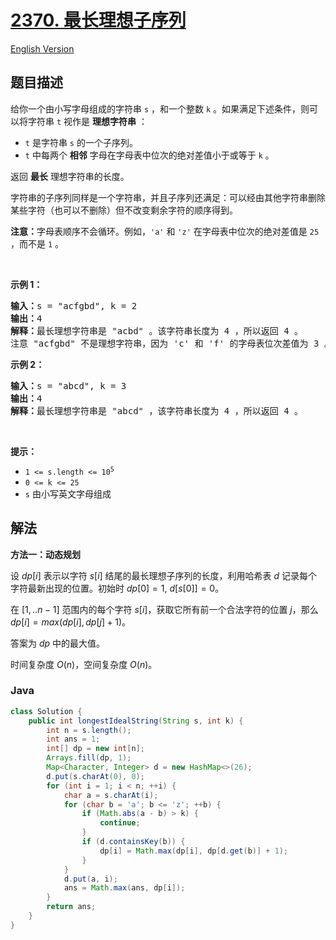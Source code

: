 # [2370. 最长理想子序列](https://leetcode.cn/problems/longest-ideal-subsequence)

[English Version](/solution/2300-2399/2370.Longest%20Ideal%20Subsequence/README_EN.md)

## 题目描述

<p>给你一个由小写字母组成的字符串 <code>s</code> ，和一个整数 <code>k</code> 。如果满足下述条件，则可以将字符串 <code>t</code> 视作是 <strong>理想字符串</strong> ：</p>

<ul>
	<li><code>t</code> 是字符串 <code>s</code> 的一个子序列。</li>
	<li><code>t</code> 中每两个 <strong>相邻</strong> 字母在字母表中位次的绝对差值小于或等于 <code>k</code> 。</li>
</ul>

<p>返回 <strong>最长</strong> 理想字符串的长度。</p>

<p>字符串的子序列同样是一个字符串，并且子序列还满足：可以经由其他字符串删除某些字符（也可以不删除）但不改变剩余字符的顺序得到。</p>

<p><strong>注意：</strong>字母表顺序不会循环。例如，<code>'a'</code> 和 <code>'z'</code> 在字母表中位次的绝对差值是 <code>25</code> ，而不是 <code>1</code> 。</p>

<p>&nbsp;</p>

<p><strong>示例 1：</strong></p>

<pre>
<strong>输入：</strong>s = "acfgbd", k = 2
<strong>输出：</strong>4
<strong>解释：</strong>最长理想字符串是 "acbd" 。该字符串长度为 4 ，所以返回 4 。
注意 "acfgbd" 不是理想字符串，因为 'c' 和 'f' 的字母表位次差值为 3 。</pre>

<p><strong>示例 2：</strong></p>

<pre>
<strong>输入：</strong>s = "abcd", k = 3
<strong>输出：</strong>4
<strong>解释：</strong>最长理想字符串是 "abcd" ，该字符串长度为 4 ，所以返回 4 。
</pre>

<p>&nbsp;</p>

<p><strong>提示：</strong></p>

<ul>
	<li><code>1 &lt;= s.length &lt;= 10<sup>5</sup></code></li>
	<li><code>0 &lt;= k &lt;= 25</code></li>
	<li><code>s</code> 由小写英文字母组成</li>
</ul>

## 解法

**方法一：动态规划**

设 $dp[i]$ 表示以字符 $s[i]$ 结尾的最长理想子序列的长度，利用哈希表 $d$ 记录每个字符最新出现的位置。初始时 $dp[0]=1$, $d[s[0]]=0$。

在 $[1,..n-1]$ 范围内的每个字符 $s[i]$，获取它所有前一个合法字符的位置 $j$，那么 $dp[i]=max(dp[i], dp[j]+1)$。

答案为 $dp$ 中的最大值。

时间复杂度 $O(n)$，空间复杂度 $O(n)$。

### **Java**

```java
class Solution {
    public int longestIdealString(String s, int k) {
        int n = s.length();
        int ans = 1;
        int[] dp = new int[n];
        Arrays.fill(dp, 1);
        Map<Character, Integer> d = new HashMap<>(26);
        d.put(s.charAt(0), 0);
        for (int i = 1; i < n; ++i) {
            char a = s.charAt(i);
            for (char b = 'a'; b <= 'z'; ++b) {
                if (Math.abs(a - b) > k) {
                    continue;
                }
                if (d.containsKey(b)) {
                    dp[i] = Math.max(dp[i], dp[d.get(b)] + 1);
                }
            }
            d.put(a, i);
            ans = Math.max(ans, dp[i]);
        }
        return ans;
    }
}
```

